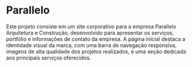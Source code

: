 # Parallelo
Este projeto consiste em um site corporativo para a empresa Parallelo Arquitetura e Construção, desenvolvido para apresentar os serviços, portfólio e informações de contato da empresa. A página inicial destaca a identidade visual da marca, com uma barra de navegação responsiva, imagens de alta qualidade dos projetos realizados, e uma seção dedicada aos principais serviços oferecidos.
